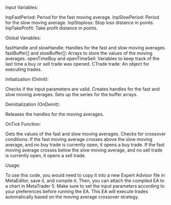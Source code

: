 Input Variables:

InpFastPeriod: Period for the fast moving average.
InpSlowPeriod: Period for the slow moving average.
InpStoploss: Stop loss distance in points.
InpTakeProfit: Take profit distance in points.

Global Variables:

fastHandle and slowHandle: Handles for the fast and slow moving averages.
fastBuffer[] and slowBuffer[]: Arrays to store the values of the moving averages.
openTimeBuy and openTimeSell: Variables to keep track of the last time a buy or sell trade was opened.
CTrade trade: An object for executing trades.

Initialization (OnInit):

Checks if the input parameters are valid.
Creates handles for the fast and slow moving averages.
Sets up the series for the buffer arrays.

Deinitialization (OnDeinit):

Releases the handles for the moving averages.

OnTick Function:

Gets the values of the fast and slow moving averages.
Checks for crossover conditions:
If the fast moving average crosses above the slow moving average, and no buy trade is currently open, it opens a buy trade.
If the fast moving average crosses below the slow moving average, and no sell trade is currently open, it opens a sell trade.

Usage:

To use this code, you would need to copy it into a new Expert Advisor file in MetaEditor, save it, and compile it.
Then, you can attach the compiled EA to a chart in MetaTrader 5.
Make sure to set the input parameters according to your preferences before running the EA.
This EA will execute trades automatically based on the moving average crossover strategy.
